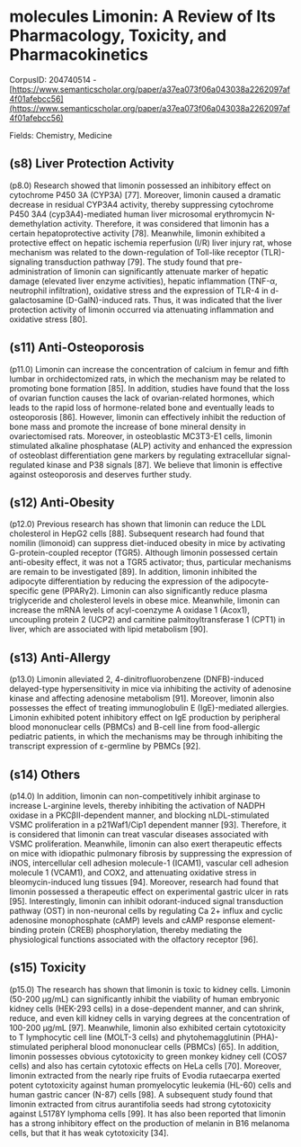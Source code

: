 # molecules Limonin: A Review of Its Pharmacology, Toxicity, and Pharmacokinetics

CorpusID: 204740514 - [https://www.semanticscholar.org/paper/a37ea073f06a043038a2262097af4f01afebcc56](https://www.semanticscholar.org/paper/a37ea073f06a043038a2262097af4f01afebcc56)

Fields: Chemistry, Medicine

## (s8) Liver Protection Activity
(p8.0) Research showed that limonin possessed an inhibitory effect on cytochrome P450 3A (CYP3A) [77]. Moreover, limonin caused a dramatic decrease in residual CYP3A4 activity, thereby suppressing cytochrome P450 3A4 (cyp3A4)-mediated human liver microsomal erythromycin N-demethylation activity. Therefore, it was considered that limonin has a certain hepatoprotective activity [78]. Meanwhile, limonin exhibited a protective effect on hepatic ischemia reperfusion (I/R) liver injury rat, whose mechanism was related to the down-regulation of Toll-like receptor (TLR)-signaling transduction pathway [79]. The study found that pre-administration of limonin can significantly attenuate marker of hepatic damage (elevated liver enzyme activities), hepatic inflammation (TNF-α, neutrophil infiltration), oxidative stress and the expression of TLR-4 in d-galactosamine (D-GalN)-induced rats. Thus, it was indicated that the liver protection activity of limonin occurred via attenuating inflammation and oxidative stress [80].
## (s11) Anti-Osteoporosis
(p11.0) Limonin can increase the concentration of calcium in femur and fifth lumbar in orchidectomized rats, in which the mechanism may be related to promoting bone formation [85]. In addition, studies have found that the loss of ovarian function causes the lack of ovarian-related hormones, which leads to the rapid loss of hormone-related bone and eventually leads to osteoporosis [86]. However, limonin can effectively inhibit the reduction of bone mass and promote the increase of bone mineral density in ovariectomised rats. Moreover, in osteoblastic MC3T3-E1 cells, limonin stimulated alkaline phosphatase (ALP) activity and enhanced the expression of osteoblast differentiation gene markers by regulating extracellular signal-regulated kinase and P38 signals [87]. We believe that limonin is effective against osteoporosis and deserves further study.
## (s12) Anti-Obesity
(p12.0) Previous research has shown that limonin can reduce the LDL cholesterol in HepG2 cells [88]. Subsequent research had found that nomilin (limonoid) can suppress diet-induced obesity in mice by activating G-protein-coupled receptor (TGR5). Although limonin possessed certain anti-obesity effect, it was not a TGR5 activator; thus, particular mechanisms are remain to be investigated [89]. In addition, limonin inhibited the adipocyte differentiation by reducing the expression of the adipocyte-specific gene (PPARγ2). Limonin can also significantly reduce plasma triglyceride and cholesterol levels in obese mice. Meanwhile, limonin can increase the mRNA levels of acyl-coenzyme A oxidase 1 (Acox1), uncoupling protein 2 (UCP2) and carnitine palmitoyltransferase 1 (CPT1) in liver, which are associated with lipid metabolism [90].
## (s13) Anti-Allergy
(p13.0) Limonin alleviated 2, 4-dinitrofluorobenzene (DNFB)-induced delayed-type hypersensitivity in mice via inhibiting the activity of adenosine kinase and affecting adenosine metabolism [91]. Moreover, limonin also possesses the effect of treating immunoglobulin E (IgE)-mediated allergies. Limonin exhibited potent inhibitory effect on IgE production by peripheral blood mononuclear cells (PBMCs) and B-cell line from food-allergic pediatric patients, in which the mechanisms may be through inhibiting the transcript expression of ε-germline by PBMCs [92].
## (s14) Others
(p14.0) In addition, limonin can non-competitively inhibit arginase to increase L-arginine levels, thereby inhibiting the activation of NADPH oxidase in a PKCβII-dependent manner, and blocking nLDL-stimulated VSMC proliferation in a p21Waf1/Cip1 dependent manner [93]. Therefore, it is considered that limonin can treat vascular diseases associated with VSMC proliferation. Meanwhile, limonin can also exert therapeutic effects on mice with idiopathic pulmonary fibrosis by suppressing the expression of iNOS, intercellular cell adhesion molecule-1 (ICAM1), vascular cell adhesion molecule 1 (VCAM1), and COX2, and attenuating oxidative stress in bleomycin-induced lung tissues [94]. Moreover, research had found that limonin possessed a therapeutic effect on experimental gastric ulcer in rats [95]. Interestingly, limonin can inhibit odorant-induced signal transduction pathway (OST) in non-neuronal cells by regulating Ca 2+ influx and cyclic adenosine monophosphate (cAMP) levels and cAMP response element-binding protein (CREB) phosphorylation, thereby mediating the physiological functions associated with the olfactory receptor [96].
## (s15) Toxicity
(p15.0) The research has shown that limonin is toxic to kidney cells. Limonin (50-200 µg/mL) can significantly inhibit the viability of human embryonic kidney cells (HEK-293 cells) in a dose-dependent manner, and can shrink, reduce, and even kill kidney cells in varying degrees at the concentration of 100-200 µg/mL [97]. Meanwhile, limonin also exhibited certain cytotoxicity to T lymphocytic cell line (MOLT-3 cells) and phytohemagglutinin (PHA)-stimulated peripheral blood mononuclear cells (PBMCs) [65]. In addition, limonin possesses obvious cytotoxicity to green monkey kidney cell (COS7 cells) and also has certain cytotoxic effects on HeLa cells [70]. Moreover, limonin extracted from the nearly ripe fruits of Evodia rutaecarpa exerted potent cytotoxicity against human promyelocytic leukemia (HL-60) cells and human gastric cancer (N-87) cells [98]. A subsequent study found that limonin extracted from citrus aurantifolia seeds had strong cytotoxicity against L5178Y lymphoma cells [99]. It has also been reported that limonin has a strong inhibitory effect on the production of melanin in B16 melanoma cells, but that it has weak cytotoxicity [34].
